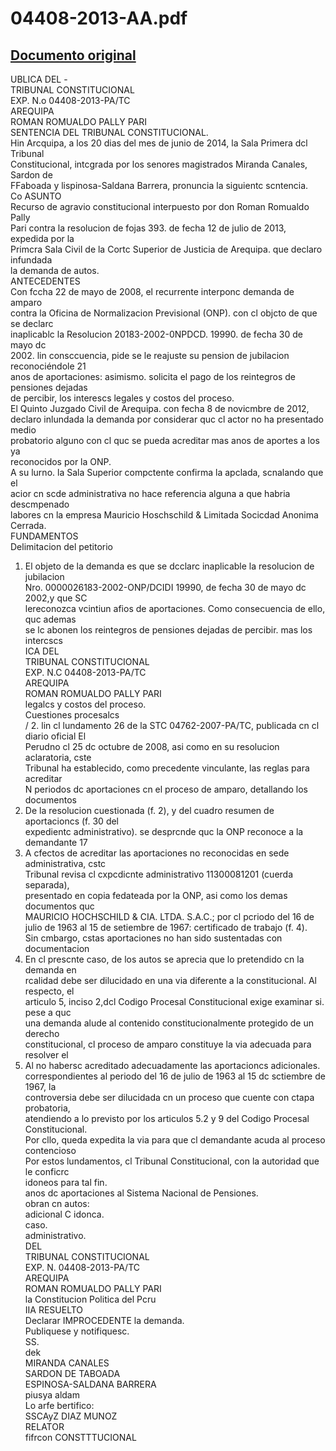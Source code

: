 
04408-2013-AA.pdf
=================
  
[Documento original](https://tc.gob.pe/jurisprudencia/2015/04408-2013-AA.pdf)  
---  
UBLICA DEL -  
TRIBUNAL CONSTITUCIONAL  
EXP. N.o 04408-2013-PA/TC  
AREQUIPA  
ROMAN ROMUALDO PALLY PARI  
SENTENCIA DEL TRIBUNAL CONSTITUCIONAL.  
Hin Arcquipa, a los 20 dias del mes de junio de 2014, la Sala Primera dcl Tribunal  
Constitucional, intcgrada por los senores magistrados Miranda Canales, Sardon de  
FFaboada y lispinosa-Saldana Barrera, pronuncia la siguientc scntencia.  
Co ASUNTO  
Recurso de agravio constitucional interpuesto por don Roman Romualdo Pally  
Pari contra la resolucion de fojas 393. de fecha 12 de julio de 2013, expedida por la  
Primcra Sala Civil de la Cortc Superior de Justicia de Arequipa. que declaro infundada  
la demanda de autos.  
ANTECEDENTES  
Con fccha 22 de mayo de 2008, el recurrente interponc demanda de amparo  
contra la Oficina de Normalizacion Previsional (ONP). con cl objcto de que se declarc  
inaplicablc la Resolucion 20183-2002-0NPDCD. 19990. de fecha 30 de mayo dc  
2002. lin consccuencia, pide se le reajuste su pension de jubilacion reconociéndole 21  
anos de aportaciones: asimismo. solicita el pago de los reintegros de pensiones dejadas  
de percibir, los interescs legales y costos del proceso.  
El Quinto Juzgado Civil de Arequipa. con fecha 8 de novicmbre de 2012,  
declaro inlundada la demanda por considerar quc cl actor no ha presentado medio  
probatorio alguno con cl quc se pueda acreditar mas anos de aportes a los ya  
reconocidos por la ONP.  
A su lurno. la Sala Superior compctente confirma la apclada, scnalando que el  
acior cn scde administrativa no hace referencia alguna a que habria descmpenado  
labores cn la empresa Mauricio Hoschschild & Limitada Socicdad Anonima Cerrada.  
FUNDAMENTOS  
Delimitacion del petitorio  
1. El objeto de la demanda es que se dcclarc inaplicable la resolucion de jubilacion  
Nro. 0000026183-2002-ONP/DCIDI 19990, de fecha 30 de mayo dc 2002,y que SC  
lereconozca vcintiun afios de aportaciones. Como consecuencia de ello, quc ademas  
se lc abonen los reintegros de pensiones dejadas de percibir. mas los intercscs  
 ICA DEL  
TRIBUNAL CONSTITUCIONAL  
EXP. N.C 04408-2013-PA/TC  
AREQUIPA  
ROMAN ROMUALDO PALLY PARI  
legalcs y costos del proceso.  
Cuestiones procesalcs  
/ 2. lin cl lundamento 26 de la STC 04762-2007-PA/TC, publicada cn cl diario oficial El  
Perudno cl 25 dc octubre de 2008, asi como en su resolucion aclaratoria, cste  
Tribunal ha establecido, como precedente vinculante, las reglas para acreditar  
N periodos dc aportaciones cn el proceso de amparo, detallando los documentos  
3. De la resolucion cuestionada (f. 2), y del cuadro resumen de aportacioncs (f. 30 del  
expedientc administrativo). se desprcnde quc la ONP reconoce a la demandante 17  
4. A cfectos de acreditar las aportaciones no reconocidas en sede administrativa, cstc  
Tribunal revisa cl cxpcdicnte administrativo 11300081201 (cuerda separada),  
presentado en copia fedateada por la ONP, asi como los demas documentos quc  
MAURICIO HOCHSCHILD & CIA. LTDA. S.A.C.; por cl pcriodo del 16 de  
julio de 1963 al 15 de setiembre de 1967: certificado de trabajo (f. 4).  
Sin cmbargo, cstas aportaciones no han sido sustentadas con documentacion  
5. En cl prescnte caso, de los autos se aprecia que lo pretendido cn la demanda en  
rcalidad debe ser dilucidado en una via diferente a la constitucional. Al respecto, el  
articulo 5, inciso 2,dcl Codigo Procesal Constitucional exige examinar si. pese a quc  
una demanda alude al contenido constitucionalmente protegido de un derecho  
constitucional, cl proceso de amparo constituye la via adecuada para resolver el  
6. Al no habersc acreditado adecuadamente las aportacioncs adicionales.  
correspondientes al periodo del 16 de julio de 1963 al 15 dc sctiembre de 1967, la  
controversia debe ser dilucidada cn un proceso que cuente con ctapa probatoria,  
atendiendo a lo previsto por los articulos 5.2 y 9 del Codigo Procesal Constitucional.  
Por cllo, queda expedita la via para que cl demandante acuda al proceso contencioso  
Por estos lundamentos, cl Tribunal Constitucional, con la autoridad que le conficrc  
idoneos para tal fin.  
anos dc aportaciones al Sistema Nacional de Pensiones.  
obran cn autos:  
adicional C idonca.  
caso.  
administrativo.  
DEL  
TRIBUNAL CONSTITUCIONAL  
EXP. N. 04408-2013-PA/TC  
AREQUIPA  
ROMAN ROMUALDO PALLY PARI  
la Constitucion Politica del Pcru  
IIA RESUELTO  
Declarar IMPROCEDENTE la demanda.  
Publiquese y notifiquesc.  
SS.  
dek  
MIRANDA CANALES  
SARDON DE TABOADA  
ESPINOSA-SALDANA BARRERA  
piusya aldam  
Lo arfe bertifico:  
SSCAyZ DIAZ MUNOZ  
RELATOR  
fifrcon CONSTTTUCIONAL